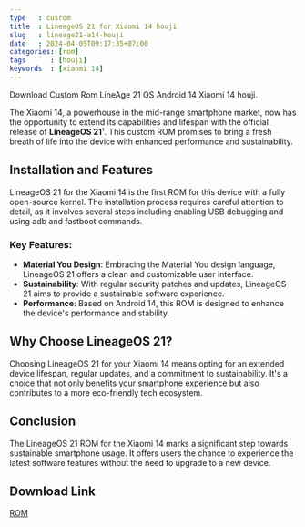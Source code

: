 ```yaml
---
type   : cusrom
title  : LineageOS 21 for Xiaomi 14 houji
slug   : lineage21-a14-houji
date   : 2024-04-05T09:17:35+07:00
categories: [rom]
tags      : [houji]
keywords  : [xiaomi 14]
---
```


Download Custom Rom LineAge 21 OS Android 14 Xiaomi 14 houji.

The Xiaomi 14, a powerhouse in the mid-range smartphone market, now has the opportunity to extend its capabilities and lifespan with the official release of **LineageOS 21**¹. This custom ROM promises to bring a fresh breath of life into the device with enhanced performance and sustainability.

## Installation and Features
LineageOS 21 for the Xiaomi 14 is the first ROM for this device with a fully open-source kernel. The installation process requires careful attention to detail, as it involves several steps including enabling USB debugging and using adb and fastboot commands.

### Key Features:
- **Material You Design**: Embracing the Material You design language, LineageOS 21 offers a clean and customizable user interface.
- **Sustainability**: With regular security patches and updates, LineageOS 21 aims to provide a sustainable software experience.
- **Performance**: Based on Android 14, this ROM is designed to enhance the device's performance and stability.

## Why Choose LineageOS 21?
Choosing LineageOS 21 for your Xiaomi 14 means opting for an extended device lifespan, regular updates, and a commitment to sustainability. It's a choice that not only benefits your smartphone experience but also contributes to a more eco-friendly tech ecosystem.

## Conclusion
The LineageOS 21 ROM for the Xiaomi 14 marks a significant step towards sustainable smartphone usage. It offers users the chance to experience the latest software features without the need to upgrade to a new device.

## Download Link
[ROM](/)
